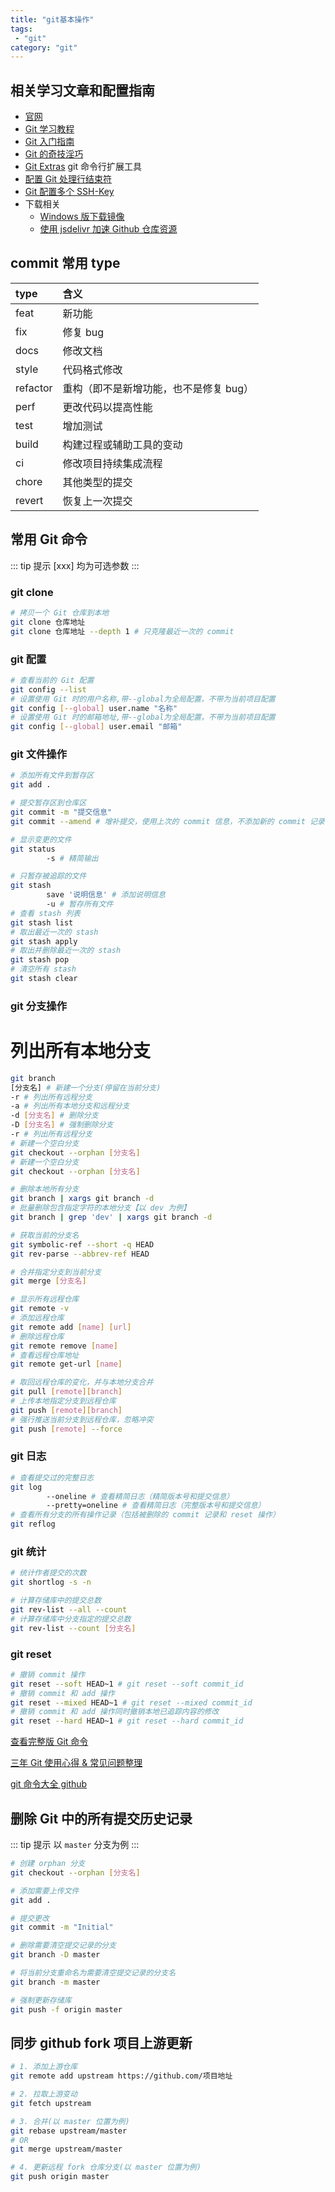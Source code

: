 ```yaml
---
title: "git基本操作"
tags:
 - "git"
category: "git"
---
```


## 相关学习文章和配置指南

- [官网](https://git-scm.com/)
- [Git 学习教程](https://learngitbranching.js.org/?locale=zh_CN)
- [Git 入门指南](https://docs.github.com/cn/get-started/getting-started-with-git)
- [Git 的奇技淫巧](https://github.com/521xueweihan/git-tips)
- [Git Extras](https://github.com/tj/git-extras) git 命令行扩展工具
- [配置 Git 处理行结束符](https://docs.github.com/cn/get-started/getting-started-with-git/configuring-git-to-handle-line-endings)
- [Git 配置多个 SSH-Key](https://gitee.com/help/articles/4229)
- 下载相关
    - [Windows 版下载镜像](https://npmmirror.com/mirrors/git-for-windows/)
    - [使用 jsdelivr 加速 Github 仓库资源](https://github.com/maomao1996/daily-notes/issues/7)

## commit 常用 type

| type     | 含义                                   |
| :------- | :------------------------------------- |
| feat     | 新功能                                 |
| fix      | 修复 bug                               |
| docs     | 修改文档                               |
| style    | 代码格式修改                           |
| refactor | 重构（即不是新增功能，也不是修复 bug） |
| perf     | 更改代码以提高性能                     |
| test     | 增加测试                               |
| build    | 构建过程或辅助工具的变动               |
| ci       | 修改项目持续集成流程                   |
| chore    | 其他类型的提交                         |
| revert   | 恢复上一次提交                         |


## 常用 Git 命令

::: tip 提示
[xxx] 均为可选参数
:::

### git clone

```sh
# 拷贝一个 Git 仓库到本地
git clone 仓库地址
git clone 仓库地址 --depth 1 # 只克隆最近一次的 commit
```

### git 配置

```sh
# 查看当前的 Git 配置
git config --list
# 设置使用 Git 时的用户名称,带--global为全局配置，不带为当前项目配置
git config [--global] user.name "名称"
# 设置使用 Git 时的邮箱地址,带--global为全局配置，不带为当前项目配置
git config [--global] user.email "邮箱"
```

### git 文件操作

```sh
# 添加所有文件到暂存区
git add .
```

```sh
# 提交暂存区到仓库区
git commit -m "提交信息"
git commit --amend # 增补提交，使用上次的 commit 信息，不添加新的 commit 记录
```

```sh
# 显示变更的文件
git status
        -s # 精简输出
```

```sh
# 只暂存被追踪的文件
git stash
        save '说明信息' # 添加说明信息
        -u # 暂存所有文件
# 查看 stash 列表
git stash list
# 取出最近一次的 stash
git stash apply
# 取出并删除最近一次的 stash
git stash pop
# 清空所有 stash
git stash clear
```

### git 分支操作

# 列出所有本地分支

```sh
git branch
[分支名] # 新建一个分支(停留在当前分支)
-r # 列出所有远程分支
-a # 列出所有本地分支和远程分支
-d [分支名] # 删除分支
-D [分支名] # 强制删除分支
-r # 列出所有远程分支
# 新建一个空白分支
git checkout --orphan [分支名]
# 新建一个空白分支
git checkout --orphan [分支名]

# 删除本地所有分支
git branch | xargs git branch -d
# 批量删除包含指定字符的本地分支【以 dev 为例】
git branch | grep 'dev' | xargs git branch -d

# 获取当前的分支名
git symbolic-ref --short -q HEAD
git rev-parse --abbrev-ref HEAD
```

```sh
# 合并指定分支到当前分支
git merge [分支名]
```

```sh
# 显示所有远程仓库
git remote -v
# 添加远程仓库
git remote add [name] [url]
# 删除远程仓库
git remote remove [name]
# 查看远程仓库地址
git remote get-url [name]
```

```sh
# 取回远程仓库的变化，并与本地分支合并
git pull [remote][branch]
# 上传本地指定分支到远程仓库
git push [remote][branch]
# 强行推送当前分支到远程仓库，忽略冲突
git push [remote] --force
```

### git 日志

```sh
# 查看提交过的完整日志
git log
        --oneline # 查看精简日志（精简版本号和提交信息）
        --pretty=oneline # 查看精简日志（完整版本号和提交信息）
# 查看所有分支的所有操作记录（包括被删除的 commit 记录和 reset 操作）
git reflog
```

### git 统计

```sh
# 统计作者提交的次数
git shortlog -s -n

# 计算存储库中的提交总数
git rev-list --all --count
# 计算存储库中分支指定的提交总数
git rev-list --count [分支名]
```

### git reset

```sh
# 撤销 commit 操作
git reset --soft HEAD~1 # git reset --soft commit_id
# 撤销 commit 和 add 操作
git reset --mixed HEAD~1 # git reset --mixed commit_id
# 撤销 commit 和 add 操作同时撤销本地已追踪内容的修改
git reset --hard HEAD~1 # git reset --hard commit_id
```

[查看完整版 Git 命令](./02.git常见命令)

[三年 Git 使用心得 & 常见问题整理](https://juejin.cn/post/6844904191203213326)

[git 命令大全 github](https://github.com/521xueweihan/git-tips)

## 删除 Git 中的所有提交历史记录

::: tip 提示
以 `master` 分支为例
:::

```sh
# 创建 orphan 分支
git checkout --orphan [分支名]

# 添加需要上传文件
git add .

# 提交更改
git commit -m "Initial"

# 删除需要清空提交记录的分支
git branch -D master

# 将当前分支重命名为需要清空提交记录的分支名
git branch -m master

# 强制更新存储库
git push -f origin master
```

## 同步 github fork 项目上游更新
```sh
# 1. 添加上游仓库
git remote add upstream https://github.com/项目地址

# 2. 拉取上游变动
git fetch upstream

# 3. 合并(以 master 位置为例)
git rebase upstream/master
# OR
git merge upstream/master

# 4. 更新远程 fork 仓库分支(以 master 位置为例)
git push origin master
```

